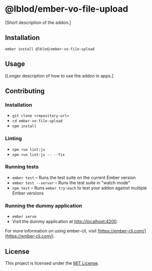 @lblod/ember-vo-file-upload
==============================================================================

[Short description of the addon.]

Installation
------------------------------------------------------------------------------

```
ember install @lblod/ember-vo-file-upload
```


Usage
------------------------------------------------------------------------------

[Longer description of how to use the addon in apps.]


Contributing
------------------------------------------------------------------------------

### Installation

* `git clone <repository-url>`
* `cd ember-vo-file-upload`
* `npm install`

### Linting

* `npm run lint:js`
* `npm run lint:js -- --fix`

### Running tests

* `ember test` – Runs the test suite on the current Ember version
* `ember test --server` – Runs the test suite in "watch mode"
* `npm test` – Runs `ember try:each` to test your addon against multiple Ember versions

### Running the dummy application

* `ember serve`
* Visit the dummy application at [http://localhost:4200](http://localhost:4200).

For more information on using ember-cli, visit [https://ember-cli.com/](https://ember-cli.com/).

License
------------------------------------------------------------------------------

This project is licensed under the [MIT License](LICENSE.md).
